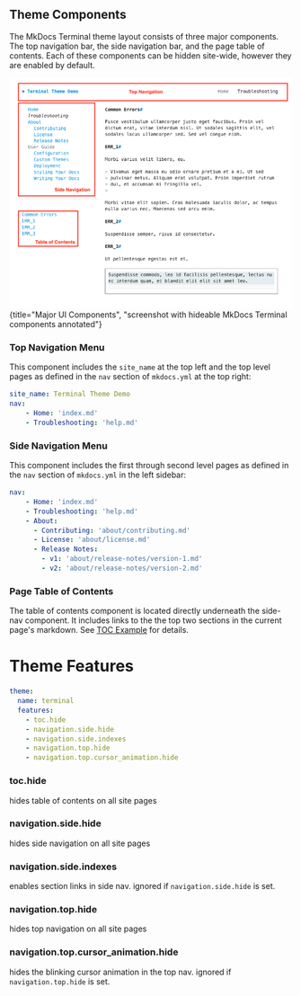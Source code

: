 ## Theme Components

The MkDocs Terminal theme layout consists of three major components.  The top navigation bar, the side navigation bar, and the page table of contents.  Each of these components can be hidden site-wide, however they are enabled by default.

![Major UI Components](img/annotated/hideable_components.png){title="Major UI Components", "screenshot with hideable MkDocs Terminal components annotated"}


### Top Navigation Menu

This component includes the `site_name` at the top left and the top level pages as defined in the `nav` section of `mkdocs.yml` at the top right:

```yaml
site_name: Terminal Theme Demo
nav:
    - Home: 'index.md'
    - Troubleshooting: 'help.md'
```

### Side Navigation Menu

This component includes the first through second level pages as defined in the `nav` section of `mkdocs.yml` in the left sidebar:

```yaml
nav:
    - Home: 'index.md'
    - Troubleshooting: 'help.md'
    - About: 
      - Contributing: 'about/contributing.md'
      - License: 'about/license.md'
      - Release Notes:
        - v1: 'about/release-notes/version-1.md'
        - v2: 'about/release-notes/version-2.md'
```

### Page Table of Contents

The table of contents component is located directly underneath the side-nav component.  It includes links to the the top two sections in the current page's markdown.  See [TOC Example](./navigation/toc.md) for details.



# Theme Features

```yaml
theme:
  name: terminal
  features:
    - toc.hide
    - navigation.side.hide
    - navigation.side.indexes
    - navigation.top.hide
    - navigation.top.cursor_animation.hide
```

### toc.hide  
hides table of contents on all site pages

### navigation.side.hide  
hides side navigation on all site pages

### navigation.side.indexes  
enables section links in side nav.  ignored if `navigation.side.hide` is set.

### navigation.top.hide  
hides top navigation on all site pages

### navigation.top.cursor_animation.hide  
hides the blinking cursor animation in the top nav.  ignored if `navigation.top.hide` is set.

